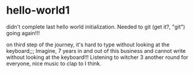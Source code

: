 # hello-world1
didn't complete last hello world initialization. Needed to git (get it?, "git") going again!!!

on third step of the journey, it's hard to type without looking at the keyboard;;;
Imagine, 7 years in and out of this business and cannot write without looking at the keyboard!!!
Listening to witcher 3 another round for everyone, nice music to clap to I think.
